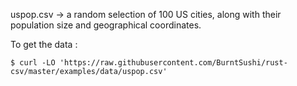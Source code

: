 uspop.csv -> a random selection of 100 US cities, along with their population size and geographical coordinates.

To get the data : 

```$ curl -LO 'https://raw.githubusercontent.com/BurntSushi/rust-csv/master/examples/data/uspop.csv' ```